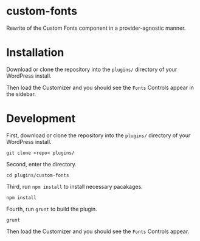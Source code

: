 custom-fonts
============

Rewrite of the Custom Fonts component in a provider-agnostic manner.

# Installation

Download or clone the repository into the `plugins/` directory of your WordPress install. 

Then load the Customizer and you should see the `Fonts` Controls appear in the sidebar.

# Development

First, download or clone the repository into the `plugins/` directory of your WordPress install.

```
git clone <repo> plugins/
```

Second, enter the directory.

```
cd plugins/custom-fonts
```

Third, run `npm install` to install necessary pacakages.

```
npm install
```

Fourth, run `grunt` to build the plugin.

```
grunt
```

Then load the Customizer and you should see the `Fonts` Controls appear.
